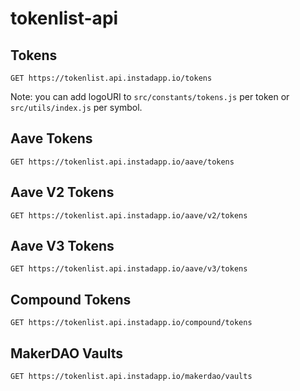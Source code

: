 # tokenlist-api

## Tokens

```http
GET https://tokenlist.api.instadapp.io/tokens
```

Note: you can add logoURI to `src/constants/tokens.js` per token or `src/utils/index.js` per symbol.

## Aave Tokens

```http
GET https://tokenlist.api.instadapp.io/aave/tokens
```

## Aave V2 Tokens

```http
GET https://tokenlist.api.instadapp.io/aave/v2/tokens
```

## Aave V3 Tokens

```http
GET https://tokenlist.api.instadapp.io/aave/v3/tokens
```

## Compound Tokens

```http
GET https://tokenlist.api.instadapp.io/compound/tokens
```

## MakerDAO Vaults

```http
GET https://tokenlist.api.instadapp.io/makerdao/vaults
```
